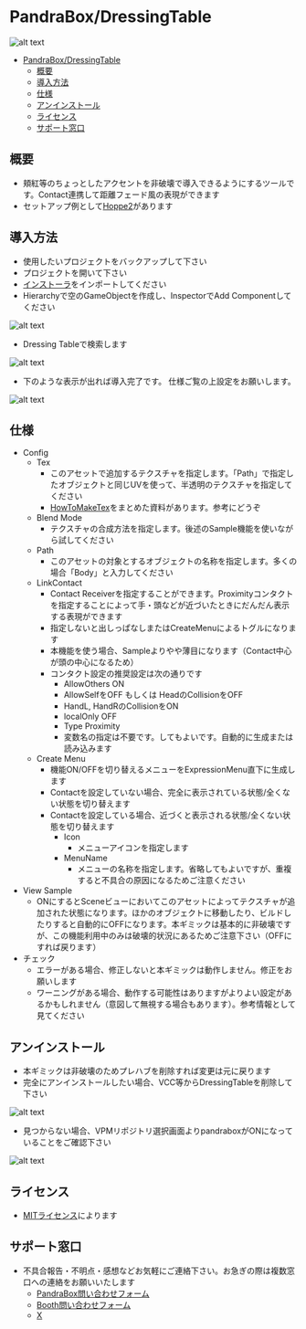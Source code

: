 # PandraBox/DressingTable

![alt text](res/img/image.png)


- [PandraBox/DressingTable](#pandraboxdressingtable)
  - [概要](#概要)
  - [導入方法](#導入方法)
  - [仕様](#仕様)
  - [アンインストール](#アンインストール)
  - [ライセンス](#ライセンス)
  - [サポート窓口](#サポート窓口)

## 概要

- 頬紅等のちょっとしたアクセントを非破壊で導入できるようにするツールです。Contact連携して距離フェード風の表現ができます
- セットアップ例として[Hoppe2](Hoppe2)があります

## 導入方法

- 使用したいプロジェクトをバックアップして下さい
- プロジェクトを開いて下さい
- [インストーラ](https://api.anatawa12.com/create-vpai/?name=DressingTable-installer.unitypackage&repo=https://pandrabox.github.io/vpm/index.json&package=com.github.pandrabox.dressingtable&version=%3E=0.0.0)をインポートしてください
- Hierarchyで空のGameObjectを作成し、InspectorでAdd Componentしてください

![alt text](res/img/image-1.png)
- Dressing Tableで検索します

![alt text](res/img/image-2.png)
- 下のような表示が出れば導入完了です。 仕様ご覧の上設定をお願いします。

![alt text](res/img/image-3.png)

## 仕様

- Config
  - Tex
    - このアセットで追加するテクスチャを指定します。「Path」で指定したオブジェクトと同じUVを使って、半透明のテクスチャを指定してください
    - [HowToMakeTex](テクスチャの作成方法)をまとめた資料があります。参考にどうぞ
  - Blend Mode
    - テクスチャの合成方法を指定します。後述のSample機能を使いながら試してください
  - Path
    - このアセットの対象とするオブジェクトの名称を指定します。多くの場合「Body」と入力してください
  - LinkContact
    - Contact Receiverを指定することができます。Proximityコンタクトを指定することによって手・頭などが近づいたときにだんだん表示する表現ができます
    - 指定しないと出しっぱなしまたはCreateMenuによるトグルになります
    - 本機能を使う場合、Sampleよりやや薄目になります（Contact中心が頭の中心になるため）
    - コンタクト設定の推奨設定は次の通りです
      - AllowOthers ON
      - AllowSelfをOFF もしくは HeadのCollisionをOFF
      - HandL, HandRのCollisionをON
      - localOnly OFF
      - Type Proximity
      - 変数名の指定は不要です。してもよいです。自動的に生成または読み込みます
  - Create Menu
    - 機能ON/OFFを切り替えるメニューをExpressionMenu直下に生成します
    - Contactを設定していない場合、完全に表示されている状態/全くない状態を切り替えます
    - Contactを設定している場合、近づくと表示される状態/全くない状態を切り替えます
      - Icon
        - メニューアイコンを指定します
      - MenuName
        - メニューの名称を指定します。省略してもよいですが、重複すると不具合の原因になるためご注意ください
- View Sample
  - ONにするとSceneビューにおいてこのアセットによってテクスチャが追加された状態になります。ほかのオブジェクトに移動したり、ビルドしたりすると自動的にOFFになります。本ギミックは基本的に非破壊ですが、この機能利用中のみは破壊的状況にあるためご注意下さい（OFFにすれば戻ります）
- チェック
  - エラーがある場合、修正しないと本ギミックは動作しません。修正をお願いします
  - ワーニングがある場合、動作する可能性はありますがよりよい設定があるかもしれません（意図して無視する場合もあります）。参考情報として見てください
  
## アンインストール

- 本ギミックは非破壊のためプレハブを削除すれば変更は元に戻ります
- 完全にアンインストールしたい場合、VCC等からDressingTableを削除して下さい

![alt text](res/img/image-4.png)

- 見つからない場合、VPMリポジトリ選択画面よりpandraboxがONになっていることをご確認下さい

![alt text](res/img/image-5.png)

## ライセンス

- [MITライセンス](https://github.com/pandrabox/DressingTable?tab=MIT-1-ov-file)によります

## サポート窓口

- 不具合報告・不明点・感想などお気軽にご連絡下さい。お急ぎの際は複数窓口への連絡をお願いいたします
  - [PandraBox問い合わせフォーム](https://forms.gle/x5TvUhqvWwBjQZcn6)
  - [Booth問い合わせフォーム](https://pandrabox.booth.pm/)
  - [X](https://x.com/pandra_gmk)